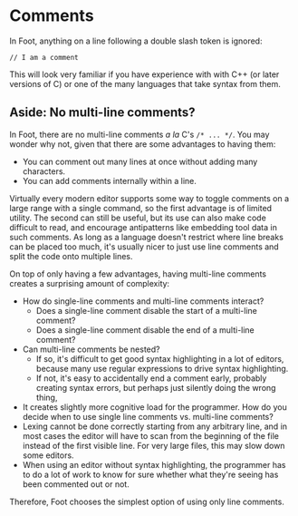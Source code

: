 # Comments
In Foot, anything on a line following a double slash token is ignored:
```foot
// I am a comment
```
This will look very familiar if you have experience with with C++ (or later versions of C) or one of the many languages that take syntax from them.

## Aside: No multi-line comments?
In Foot, there are no multi-line comments _a la_ C's `/* ... */`.  You may wonder why not, given that there are some advantages to having them:

* You can comment out many lines at once without adding many characters.
* You can add comments internally within a line.

Virtually every modern editor supports some way to toggle comments on a large range with a single command, so the first advantage is of limited utility.
The second can still be useful, but its use can also make code difficult to read, and encourage antipatterns like embedding tool data in such comments.
As long as a language doesn't restrict where line breaks can be placed too much, it's usually nicer to just use line comments and split the code onto multiple lines.

On top of only having a few advantages, having multi-line comments creates a surprising amount of complexity:

* How do single-line comments and multi-line comments interact?
	* Does a single-line comment disable the start of a multi-line comment?
	* Does a single-line comment disable the end of a multi-line comment?
* Can multi-line comments be nested?
	* If so, it's difficult to get good syntax highlighting in a lot of editors, because many use regular expressions to drive syntax highlighting.
	* If not, it's easy to accidentally end a comment early, probably creating syntax errors, but perhaps just silently doing the wrong thing,
* It creates slightly more cognitive load for the programmer.  How do you decide when to use single line comments vs. multi-line comments?
* Lexing cannot be done correctly starting from any arbitrary line, and in most cases the editor will have to scan from the beginning of the file instead of the first visible line.  For very large files, this may slow down some editors.
* When using an editor without syntax highlighting, the programmer has to do a lot of work to know for sure whether what they're seeing has been commented out or not.

Therefore, Foot chooses the simplest option of using only line comments.
